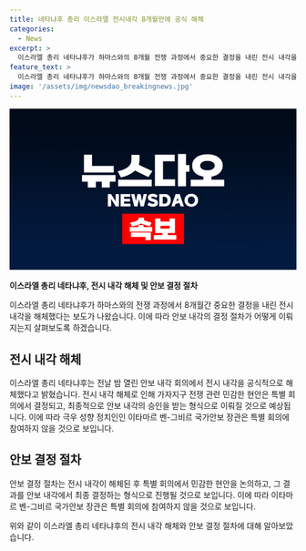 ```yaml
---
title: 네타냐후 총리 이스라엘 전시내각 8개월만에 공식 해체
categories:
  - News
excerpt: >
  이스라엘 총리 네타냐후가 하마스와의 8개월 전쟁 과정에서 중요한 결정을 내린 전시 내각을 해체했다고 하레츠 등 현지 언론이 보도했습니다. 네타냐후는 안보 내각 회의에서 전시 내각 해체를 공식화하며 민감한 현안은 특별 회의에서 결정될 것으로 전망됐습니다. 그러나 극우 성향 정치인 이타마르 벤-그비르 국가안보 장관은 특별 회의에 참여하지 않을 것으로 전망됐습니다.
feature_text: >
  이스라엘 총리 네타냐후가 하마스와의 8개월 전쟁 과정에서 중요한 결정을 내린 전시 내각을 해체했다고 하레츠 등 현지 언론이 보도했습니다. 네타냐후는 안보 내각 회의에서 전시 내각 해체를 공식화하며 민감한 현안은 특별 회의에서 결정될 것으로 전망됐습니다. 그러나 극우 성향 정치인 이타마르 벤-그비르 국가안보 장관은 특별 회의에 참여하지 않을 것으로 전망됐습니다.
image: '/assets/img/newsdao_breakingnews.jpg'
---
```


<p><img src="/assets/img/newsdao_breakingnews.jpg" alt="firstkoreanews 속보" /></p>

<p><b>이스라엘 총리 네타냐후, 전시 내각 해체 및 안보 결정 절차</b></p>

<p>이스라엘 총리 네타냐후가 하마스와의 전쟁 과정에서 8개월간 중요한 결정을 내린 전시 내각을 해체했다는 보도가 나왔습니다. 이에 따라 안보 내각의 결정 절차가 어떻게 이뤄지는지 살펴보도록 하겠습니다.</p>

<h2 data-ke-size="size26">전시 내각 해체</h2>

<p>이스라엘 총리 네타냐후는 전날 밤 열린 안보 내각 회의에서 전시 내각을 공식적으로 해체했다고 밝혔습니다. 전시 내각 해체로 인해 가자지구 전쟁 관련 민감한 현안은 특별 회의에서 결정되고, 최종적으로 안보 내각의 승인을 받는 형식으로 이뤄질 것으로 예상됩니다. 이에 따라 극우 성향 정치인인 이타마르 벤-그비르 국가안보 장관은 특별 회의에 참여하지 않을 것으로 보입니다.</p>

<p data-ke-size="size16"></p>

<h2 data-ke-size="size26">안보 결정 절차</h2>

<p>안보 결정 절차는 전시 내각이 해체된 후 특별 회의에서 민감한 현안을 논의하고, 그 결과를 안보 내각에서 최종 결정하는 형식으로 진행될 것으로 보입니다. 이에 따라 이타마르 벤-그비르 국가안보 장관은 특별 회의에 참여하지 않을 것으로 보입니다.</p>

<p data-ke-size="size16"></p>

<p>위와 같이 이스라엘 총리 네타냐후의 전시 내각 해체와 안보 결정 절차에 대해 알아보았습니다.</p>

